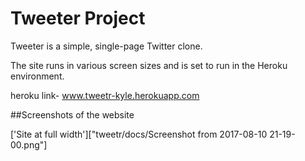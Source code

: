 # Tweeter Project

Tweeter is a simple, single-page Twitter clone.

The site runs in various screen sizes and is set to run in the Heroku environment.

heroku link- www.tweetr-kyle.herokuapp.com

##Screenshots of the website

['Site at full width']["tweetr/docs/Screenshot from 2017-08-10 21-19-00.png"]
